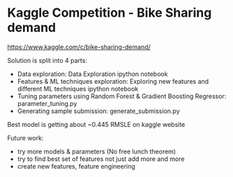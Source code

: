# Kaggle Competition - Bike Sharing demand

https://www.kaggle.com/c/bike-sharing-demand/

Solution is split into 4 parts:
* Data exploration: Data Exploration ipython notebook
* Features & ML techniques exploration: Exploring new features and different ML techniques ipython notebook
* Tuning parameters using Random Forest & Gradient Boosting Regressor: parameter_tuning.py
* Generating sample submission: generate_submission.py

Best model is getting about ~0.445 RMSLE on kaggle website

Future work:
* try more models & parameters (No free lunch theorem)
* try to find best set of features not just add more and more
* create new features, feature engineering
